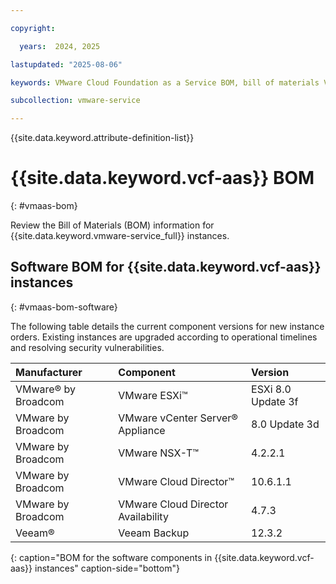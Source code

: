 ```yaml
---

copyright:

  years:  2024, 2025

lastupdated: "2025-08-06"

keywords: VMware Cloud Foundation as a Service BOM, bill of materials VMware Cloud Foundation as a Service, BOM, VCF as a Service BOM

subcollection: vmware-service

---
```


{{site.data.keyword.attribute-definition-list}}

# {{site.data.keyword.vcf-aas}} BOM
{: #vmaas-bom}

Review the Bill of Materials (BOM) information for {{site.data.keyword.vmware-service_full}} instances.

## Software BOM for {{site.data.keyword.vcf-aas}} instances
{: #vmaas-bom-software}

The following table details the current component versions for new instance orders. Existing instances are upgraded according to operational timelines and resolving security vulnerabilities.

| Manufacturer | Component | Version |
|:------------ |:--------- |:------- |
| VMware® by Broadcom   | VMware ESXi™ | ESXi 8.0 Update 3f |
| VMware by Broadcom    | VMware vCenter Server® Appliance | 8.0 Update 3d |
| VMware by Broadcom    | VMware NSX-T™ | 4.2.2.1 |
| VMware by Broadcom    | VMware Cloud Director™ | 10.6.1.1 |
| VMware by Broadcom    | VMware Cloud Director Availability | 4.7.3 |
| Veeam®       | Veeam Backup | 12.3.2 |
{: caption="BOM for the software components in {{site.data.keyword.vcf-aas}} instances" caption-side="bottom"}
